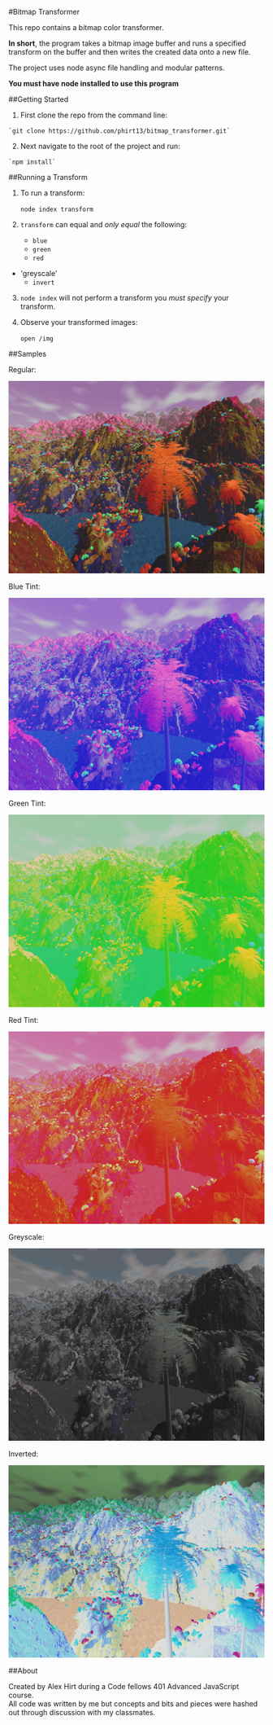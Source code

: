 #Bitmap Transformer

This repo contains a bitmap color transformer.  

**In short**, the program takes a bitmap image buffer and runs a specified transform on the buffer and then writes the created data onto a new file.

The project uses node async file handling and modular patterns.

**You must have node installed to use this program**

##Getting Started

  1. First clone the repo from the command line:

	`git clone https://github.com/phirt13/bitmap_transformer.git`

  2. Next navigate to the root of the project and run:

	`npm install`

##Running a Transform

1. To run a transform:

	`node index transform`

2. `transform` can equal and *only equal* the following:

	- `blue`
	- `green`
	- `red`
  - 'greyscale'
	- `invert`

3. `node index` will not perform a transform you *must specify* your transform.  

4. Observe your transformed images:

	`open /img`

##Samples

Regular:

![Regular](/img/LAND2.bmp)

Blue Tint:

![Blue](/img/blue.bmp)

Green Tint:

![Green](/img/green.bmp)

Red Tint:

![Red](/img/red.bmp)

Greyscale:

![Grey](/img/greyscale.bmp)

Inverted:

![Inverted](/img/inverted.bmp)

##About

Created by Alex Hirt during a Code fellows 401 Advanced JavaScript course.  
All code was written by me but concepts and bits and pieces were hashed out through discussion with my classmates.  
